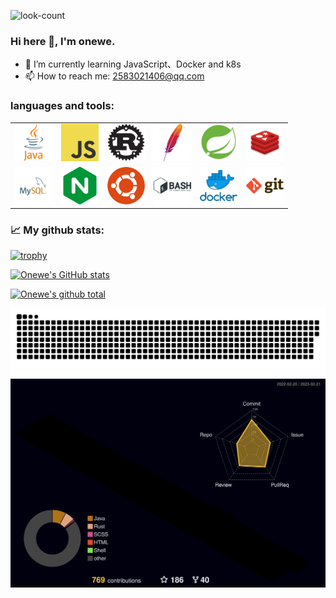 ![look-count](https://komarev.com/ghpvc/?username=onewe&color=green)
### Hi here 👋, I'm onewe.

- 🌱 I’m currently learning JavaScript、Docker and k8s
- 📫 How to reach me: 2583021406@qq.com

### languages and tools:

<table>
  <tr>
    <td align="center">
      <img height="60" src="https://raw.githubusercontent.com/github/explore/5b3600551e122a3277c2c5368af2ad5725ffa9a1/topics/java/java.png" />
    </td>
    <td align="center">
      <img height="60" src="https://raw.githubusercontent.com/github/explore/80688e429a7d4ef2fca1e82350fe8e3517d3494d/topics/javascript/javascript.png">
    </td>
    <td align="center">
      <img height="60" src="https://raw.githubusercontent.com/github/explore/80688e429a7d4ef2fca1e82350fe8e3517d3494d/topics/rust/rust.png">
    </td>
    <td align="center">
      <img height="60" src="https://raw.githubusercontent.com/github/explore/80688e429a7d4ef2fca1e82350fe8e3517d3494d/topics/maven/maven.png">
    </td>
    <td align="center">
      <img height="60" src="https://raw.githubusercontent.com/github/explore/8ab0be27a8c97992e4930e630e2d68ba8d819183/topics/spring/spring.png">
    </td>
    <td align="center">
      <img height="60" src="https://raw.githubusercontent.com/github/explore/80688e429a7d4ef2fca1e82350fe8e3517d3494d/topics/redis/redis.png">
    </td>
  </tr>
  <tr>
    <td align="center">
      <img height="60" src="https://raw.githubusercontent.com/github/explore/80688e429a7d4ef2fca1e82350fe8e3517d3494d/topics/mysql/mysql.png">
    </td>
    <td align="center">
      <img height="60" src="https://raw.githubusercontent.com/github/explore/85cceaeeaf993ca35664dc37ea24f9237fbbfc14/topics/nginx/nginx.png">
    </td>
    <td align="center">
      <img height="60" src="https://raw.githubusercontent.com/github/explore/80688e429a7d4ef2fca1e82350fe8e3517d3494d/topics/ubuntu/ubuntu.png">
    </td>
    <td align="center">
      <img height="60" src="https://raw.githubusercontent.com/github/explore/80688e429a7d4ef2fca1e82350fe8e3517d3494d/topics/bash/bash.png">
    </td>
    <td align="center">
      <img height="60" src="https://raw.githubusercontent.com/github/explore/80688e429a7d4ef2fca1e82350fe8e3517d3494d/topics/docker/docker.png">
    </td>
    <td align="center">
      <img height="60" src="https://raw.githubusercontent.com/github/explore/80688e429a7d4ef2fca1e82350fe8e3517d3494d/topics/git/git.png">
    </td>
  </tr>
</table>












### 📈 My github stats:

[![trophy](https://github-profile-trophy.vercel.app/?username=onewe&theme=onedark)](https://github.com/ryo-ma/github-profile-trophy)


[![Onewe's GitHub stats](https://github-readme-stats.vercel.app/api?username=onewe&show_icons=true&theme=radical)](https://github.com/anuraghazra/github-readme-stats)

[![Onewe's github total](https://github-readme-streak-stats.herokuapp.com/?user=onewe&show_icons=true&theme=radical&cache_seconds=1800&locale=en)](https://onew.me/)

![GitHub Snake dark](./assets/github-contribution-grid-snake.svg)
![GitHub contrib](./profile-3d-contrib/profile-night-rainbow.svg)
